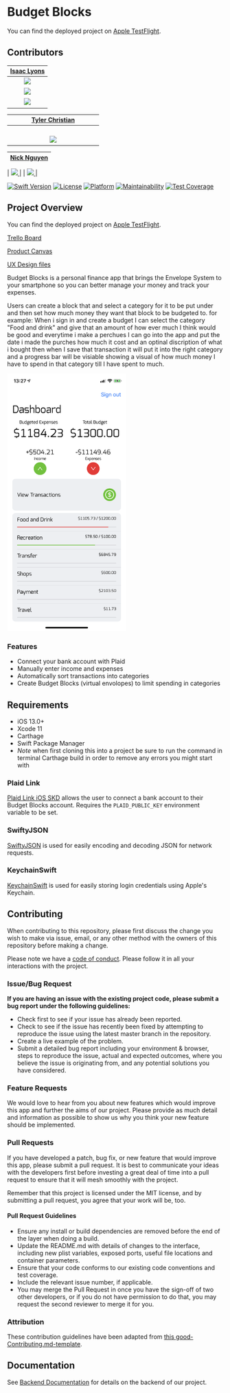 # Budget Blocks

You can find the deployed project on [Apple TestFlight](https://testflight.apple.com/join/pUS0UdsD).

## Contributors

| [Isaac Lyons](https://github.com/Isvvc) |
| :-----------------------------------------------------------------------------------------------------------: |
| [<img src="https://ca.slack-edge.com/T4JUEB3ME-ULRD89HA7-e4096b799aec-512" width = "200" />](https://github.com/Isvvc) |
| [<img src="https://github.com/favicon.ico" width="15"> ](https://github.com/Isvvc) |
| [ <img src="https://static.licdn.com/sc/h/al2o9zrvru7aqj8e1x2rzsrca" width="15"> ](https://www.linkedin.com/) |

| [Tyler Christian](https://github.com/TylerChristian711) |
| :-----------------------------------------------------------------------------------------------------------: |
| [<img scr="https://ca.slack-edge.com/T4JUEB3ME-ULZSEQXAR-3b670f940ff2-512" width = "200" />](https://github.com/TylerChristian711)|
| [<img src="https://github.com/favicon.ico" width="15"> ](https://github.com/TylerChristian711)|

| [Nick Nguyen](https://github.com/tonic2000) |
| :-----------------------------------------------------------------------------------------------------------: |

| [<img src="https://github.com/favicon.ico" width="15"> ](https://github.com/tonic2000) |
| [ <img src="https://static.licdn.com/sc/h/al2o9zrvru7aqj8e1x2rzsrca" width="15"> ](https://www.linkedin.com/) |


[![Swift Version][swift-image]][swift-url]
[![License][license-image]][license-url]
[![Platform](https://img.shields.io/cocoapods/p/LFAlertController.svg?style=flat)](http://cocoapods.org/pods/LFAlertController)
[![Maintainability](https://api.codeclimate.com/v1/badges/bf07fe920bb7f2571c9b/maintainability)](https://codeclimate.com/github/Lambda-School-Labs/budget-blocks-ios/maintainability)
[![Test Coverage](https://api.codeclimate.com/v1/badges/bf07fe920bb7f2571c9b/test_coverage)](https://codeclimate.com/github/Lambda-School-Labs/budget-blocks-ios/test_coverage)

## Project Overview

You can find the deployed project on [Apple TestFlight](https://testflight.apple.com/join/pUS0UdsD).

[Trello Board](https://trello.com/b/emmxnHtH/labs-20-budget-blocks)

[Product Canvas](https://www.notion.so/Budget-Blocks-6251cc75b71c4988af56529409f6f07f)

[UX Design files](https://www.figma.com/file/PRObUGqKAPZE2lo7A2eeV1/Budget-Blocks-Aaryn-M.?node-id=1%3A4)


Budget Blocks is a personal finance app that brings the Envelope System to your smartphone so you can better manage your money and track your expenses.

Users can create a block that and select a category for it to be put under and then set how much money they want that block to be budgeted to.
for example:
When i sign in and create a budget I can select the category "Food and drink" and give that an amount of how ever much I think would be good and everytime i make a perchues I can go into the app and put the date i made the purches how much it cost and an optinal discription of what i bought then when I save that transaction it will put it into the right category and a progress bar will be visiable showing a visual of how much money I have to spend in that category till I have spent to much.


<img src="header.png" height=600 />

### Features

-    Connect your bank account with Plaid
-    Manually enter income and expenses
-    Automatically sort transactions into categories
-    Create Budget Blocks (virtual envolopes) to limit spending in categories

## Requirements

-   iOS 13.0+
-   Xcode 11
-   Carthage
-   Swift Package Manager
-   *Note* when first cloning this into a project be sure to run the command in terminal Carthage build in order to remove any       errors you might start with 

### Plaid Link

[Plaid Link iOS SKD](https://plaid.com/docs/link/ios/) allows the user to connect a bank account to their Budget Blocks account. Requires the `PLAID_PUBLIC_KEY` environment variable to be set.

### SwiftyJSON

[SwiftyJSON](https://github.com/SwiftyJSON/SwiftyJSON) is used for easily encoding and decoding JSON for network requests.

### KeychainSwift

[KeychainSwift](https://github.com/evgenyneu/keychain-swift) is used for easily storing login credentials using Apple's Keychain.

## Contributing

When contributing to this repository, please first discuss the change you wish to make via issue, email, or any other method with the owners of this repository before making a change.

Please note we have a [code of conduct](./CODE_OF_CONDUCT.md). Please follow it in all your interactions with the project.

### Issue/Bug Request

 **If you are having an issue with the existing project code, please submit a bug report under the following guidelines:**
 - Check first to see if your issue has already been reported.
 - Check to see if the issue has recently been fixed by attempting to reproduce the issue using the latest master branch in the repository.
 - Create a live example of the problem.
 - Submit a detailed bug report including your environment & browser, steps to reproduce the issue, actual and expected outcomes,  where you believe the issue is originating from, and any potential solutions you have considered.

### Feature Requests

We would love to hear from you about new features which would improve this app and further the aims of our project. Please provide as much detail and information as possible to show us why you think your new feature should be implemented.

### Pull Requests

If you have developed a patch, bug fix, or new feature that would improve this app, please submit a pull request. It is best to communicate your ideas with the developers first before investing a great deal of time into a pull request to ensure that it will mesh smoothly with the project.

Remember that this project is licensed under the MIT license, and by submitting a pull request, you agree that your work will be, too.

#### Pull Request Guidelines

- Ensure any install or build dependencies are removed before the end of the layer when doing a build.
- Update the README.md with details of changes to the interface, including new plist variables, exposed ports, useful file locations and container parameters.
- Ensure that your code conforms to our existing code conventions and test coverage.
- Include the relevant issue number, if applicable.
- You may merge the Pull Request in once you have the sign-off of two other developers, or if you do not have permission to do that, you may request the second reviewer to merge it for you.

### Attribution

These contribution guidelines have been adapted from [this good-Contributing.md-template](https://gist.github.com/PurpleBooth/b24679402957c63ec426).


## Documentation

See [Backend Documentation](https://github.com/Lambda-School-Labs/budget-blocks-be/blob/development/README.md) for details on the backend of our project.


[swift-image]: https://img.shields.io/badge/swift-5.0-orange.svg
[swift-url]: https://swift.org/
[license-image]: https://img.shields.io/badge/License-MIT-blue.svg
[license-url]: LICENSE
[codebeat-image]: https://codebeat.co/badges/c19b47ea-2f9d-45df-8458-b2d952fe9dad
[codebeat-url]: https://codebeat.co/projects/github-com-vsouza-awesomeios-com
